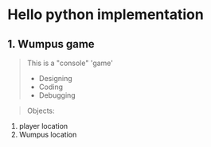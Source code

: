 # Hello python implementation
## 1. Wumpus game
> This is a "console" 'game'
> + Designing
> + Coding
> + Debugging


> Objects:
1. player location
2. Wumpus location